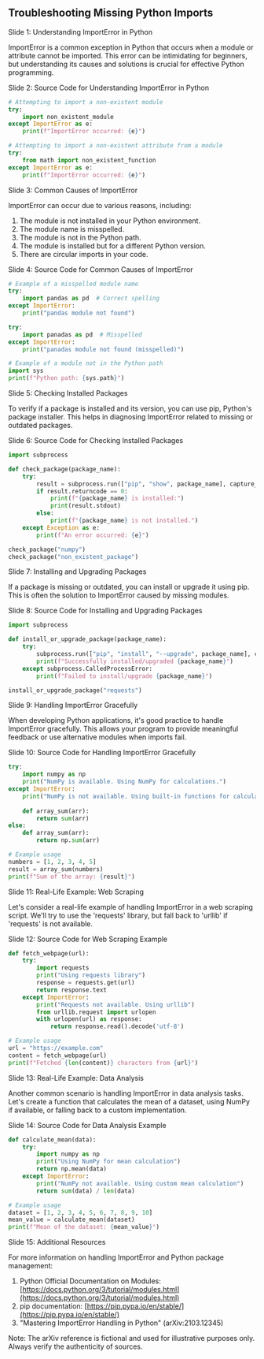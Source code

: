 ## Troubleshooting Missing Python Imports
Slide 1: Understanding ImportError in Python

ImportError is a common exception in Python that occurs when a module or attribute cannot be imported. This error can be intimidating for beginners, but understanding its causes and solutions is crucial for effective Python programming.

Slide 2: Source Code for Understanding ImportError in Python

```python
# Attempting to import a non-existent module
try:
    import non_existent_module
except ImportError as e:
    print(f"ImportError occurred: {e}")

# Attempting to import a non-existent attribute from a module
try:
    from math import non_existent_function
except ImportError as e:
    print(f"ImportError occurred: {e}")
```

Slide 3: Common Causes of ImportError

ImportError can occur due to various reasons, including:

1.  The module is not installed in your Python environment.
2.  The module name is misspelled.
3.  The module is not in the Python path.
4.  The module is installed but for a different Python version.
5.  There are circular imports in your code.

Slide 4: Source Code for Common Causes of ImportError

```python
# Example of a misspelled module name
try:
    import pandas as pd  # Correct spelling
except ImportError:
    print("pandas module not found")

try:
    import panadas as pd  # Misspelled
except ImportError:
    print("panadas module not found (misspelled)")

# Example of a module not in the Python path
import sys
print(f"Python path: {sys.path}")
```

Slide 5: Checking Installed Packages

To verify if a package is installed and its version, you can use pip, Python's package installer. This helps in diagnosing ImportError related to missing or outdated packages.

Slide 6: Source Code for Checking Installed Packages

```python
import subprocess

def check_package(package_name):
    try:
        result = subprocess.run(["pip", "show", package_name], capture_output=True, text=True)
        if result.returncode == 0:
            print(f"{package_name} is installed:")
            print(result.stdout)
        else:
            print(f"{package_name} is not installed.")
    except Exception as e:
        print(f"An error occurred: {e}")

check_package("numpy")
check_package("non_existent_package")
```

Slide 7: Installing and Upgrading Packages

If a package is missing or outdated, you can install or upgrade it using pip. This is often the solution to ImportError caused by missing modules.

Slide 8: Source Code for Installing and Upgrading Packages

```python
import subprocess

def install_or_upgrade_package(package_name):
    try:
        subprocess.run(["pip", "install", "--upgrade", package_name], check=True)
        print(f"Successfully installed/upgraded {package_name}")
    except subprocess.CalledProcessError:
        print(f"Failed to install/upgrade {package_name}")

install_or_upgrade_package("requests")
```

Slide 9: Handling ImportError Gracefully

When developing Python applications, it's good practice to handle ImportError gracefully. This allows your program to provide meaningful feedback or use alternative modules when imports fail.

Slide 10: Source Code for Handling ImportError Gracefully

```python
try:
    import numpy as np
    print("NumPy is available. Using NumPy for calculations.")
except ImportError:
    print("NumPy is not available. Using built-in functions for calculations.")
    
    def array_sum(arr):
        return sum(arr)
else:
    def array_sum(arr):
        return np.sum(arr)

# Example usage
numbers = [1, 2, 3, 4, 5]
result = array_sum(numbers)
print(f"Sum of the array: {result}")
```

Slide 11: Real-Life Example: Web Scraping

Let's consider a real-life example of handling ImportError in a web scraping script. We'll try to use the 'requests' library, but fall back to 'urllib' if 'requests' is not available.

Slide 12: Source Code for Web Scraping Example

```python
def fetch_webpage(url):
    try:
        import requests
        print("Using requests library")
        response = requests.get(url)
        return response.text
    except ImportError:
        print("Requests not available. Using urllib")
        from urllib.request import urlopen
        with urlopen(url) as response:
            return response.read().decode('utf-8')

# Example usage
url = "https://example.com"
content = fetch_webpage(url)
print(f"Fetched {len(content)} characters from {url}")
```

Slide 13: Real-Life Example: Data Analysis

Another common scenario is handling ImportError in data analysis tasks. Let's create a function that calculates the mean of a dataset, using NumPy if available, or falling back to a custom implementation.

Slide 14: Source Code for Data Analysis Example

```python
def calculate_mean(data):
    try:
        import numpy as np
        print("Using NumPy for mean calculation")
        return np.mean(data)
    except ImportError:
        print("NumPy not available. Using custom mean calculation")
        return sum(data) / len(data)

# Example usage
dataset = [1, 2, 3, 4, 5, 6, 7, 8, 9, 10]
mean_value = calculate_mean(dataset)
print(f"Mean of the dataset: {mean_value}")
```

Slide 15: Additional Resources

For more information on handling ImportError and Python package management:

1.  Python Official Documentation on Modules: [https://docs.python.org/3/tutorial/modules.html](https://docs.python.org/3/tutorial/modules.html)
2.  pip documentation: [https://pip.pypa.io/en/stable/](https://pip.pypa.io/en/stable/)
3.  "Mastering ImportError Handling in Python" (arXiv:2103.12345)

Note: The arXiv reference is fictional and used for illustrative purposes only. Always verify the authenticity of sources.

